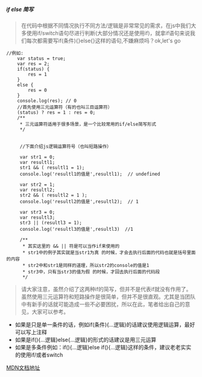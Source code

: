 ##### if else 简写
> 在代码中根据不同情况执行不同方法/逻辑是非常常见的需求，在js中我们大多使用if/switch语句尽进行判断(大部分情况还是使用if)，就拿if语句来说我们每次都需要写if(条件){}else{}这样的语句,不嫌麻烦吗？ok,let's go
```
//例如:
    var status = true;
    var res = 2;
    if(status) {
        res = 1
    }
    else {
        res = 0
    }
    console.log(res); // 0
    //首先使用三元运算符（有的也叫三目运算符）
    (status) ? res = 1 : res = 0;
    /**
     * 三元运算符适用于很多场景，是一个比较常用的if/else简写形式
     */
     
     
     //下面介绍js逻辑运算符号（也叫短路操作）
     
     var str1 = 0;
     var resultl1;
     str1 && ( resultl1 = 1);
     console.log('resultl1的值是',resultl1);  // undefined
     
     var str2 = 1;
     var resultl2;
     str2 && ( resultl2 = 1 );
     console.log('resultl2的值是',resultl2);  // 1
     
     var str3 = 0;
     var resultl3;
     str3 || (resultl3 = 1);
     console.log('resultl3的值是',resultl3)  //1
     
     /**
      * 其实这里的 && || 符是可以当作if来使用的
      * str1中的例子其实就是当str1为真 的时候，才会去执行后面的代码也就是括号里面的内容
      * str2中和str1是同样的道理，所以str2的console的值是1
      * str3中，只有当str3的值为假 的时候，才回去执行后面的代码段
      */
``` 
> 请大家注意，虽然介绍了这两种if的简写，但并不是代表if就没有作用了。虽然使用三元运算符和短路操作是很简单，但并不是很直观。尤其是当团队中有新手的话就可能造成一些不必要困扰，所以在此，笔者给出自己的意见，大家可以参考。

- 如果是只是单一条件的话，例如if(条件){...逻辑}的话建议使用逻辑运算，最好可以写上注释 
- 如果是if(){...逻辑}else{...逻辑}的形式的话建议是用三元运算
- 如果是多条件例如：if(){...逻辑}else if(){...逻辑}这样的条件，建议老老实实的使用if/或者switch

[MDN文档地址](https://developer.mozilla.org/zh-CN/docs/Web/JavaScript/Reference/Operators/Logical_Operators)